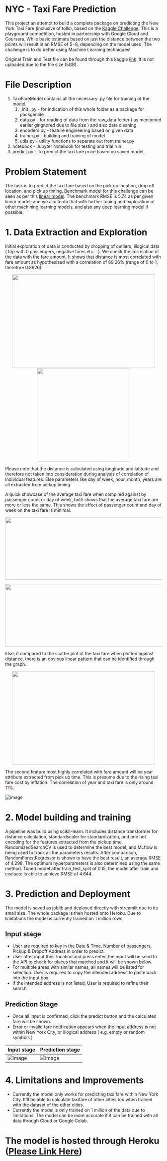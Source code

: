 # NYC - Taxi Fare Prediction 
This project an attempt to build a complete package on predicting the New York Taxi Fare (inclusive of tolls), based on the [Kaggle Challenge](https://www.kaggle.com/competitions/new-york-city-taxi-fare-prediction). This is a playground competition, hosted in partnership with Google Cloud and Coursera.
While basic estimate based on just the distance between the two points will result in an RMSE of $5-$8, depending on the model used. The challenge is to do better using Machine Learning techniques!

Original Train and Test file can be found through this kaggle [link](https://www.kaggle.com/competitions/new-york-city-taxi-fare-prediction/data). It is not uploaded due to the file size (5GB). 

# File Description
1. TaxiFareModel contains all the necessary .py file for training of the model. 
    1. \_init\_.py - for indication of this whole folder as a package for packgenlite
    2. data.py - for reading of data from the raw_data folder ( as mentioned earlier gitignored due to file size ) and also data cleaning.
    3. encoders.py - feature engineering based on given data
    4. trainer.py - building and training of model
    5. utils.py - utility functions to separate out from trainer.py   
2.  notebook - Jupyter Notebook for testing and trial run.
3.  predict.py - To predict the taxi fare price based on saved model.

# Problem Statement
The task is to predict the taxi fare based on the pick up location, drop off location, and pick up timing. Benchmark model for this challenge can be seen as per this [linear model](https://www.kaggle.com/code/dster/nyc-taxi-fare-starter-kernel-simple-linear-model/notebook). The benchmark RMSE is 5.74 as per given linear model, and we aim to do that with further tuning and exploration of other machining learning models, and also any deep learning model if possible.

# 1. Data Extraction and Exploration
Initial exploration of data is conducted by dropping of outliers, illogical data ( trip with 0 passengers, negative fares etc... ). We check the correlation of the data with the fare amount. It shows that distance is most correlated with fare amount as hypothesized with a correlation of 89.26% (range of 0 to 1, therefore 0.8926).

<p align="center">
  <img width="460" height="300" src="image/corr_fare-vs-feature.png"/><img height="300"  src="image/corr-value.png"/>
</p>

Please note that the distance is calculated using longitude and latitude and therefore not taken into consideration during analysis of correlation of individual features. Else parameters like day of week, hour, month, years are all extracted from pickup timing. 

A quick showcase of the average taxi fare when compiled against by passenger count or day of week, both shows that the average taxi fare are more or less the same. This shows the effect of passenger count and day of week on the taxi fare is minimal.

<p align="center">
  <img width="600" height="200" src="image/avg_fare-by-ppl.png"/>
</p>
<p align="center">
  <img width="600" height="200" src="image/fare-vs-dow.png"/>
</p>
Else, if compared to the scatter plot of the taxi fare when plotted against distance, there is an obvious linear pattern that can be identified through the graph.

<p align="center">
  <img width="460" height="300" src="image/fare-vs-dist.png">
</p>

The second feature most highly correlated with fare amount will be year attribute extracted from pick up time. This is presume due to the rising taxi fare cost by inflation. The correlation of year and taxi fare is only around 11%.

![image](image/fare-vs-year.png)

# 2. Model building and training
A pipeline was build using scikit-learn. It includes distance transformer for distance calculation, standardscaler for standardization, and one hot encoding for the features extracted from the pickup time.  
RandomizedSearchCV is used to determine the best model, and MLflow is being used to track all the parameters results. After comparison, RandomForestRegressor is shown to have the best result, an average RMSE of 4.298. The optimum hyperparameters is also determined using the same method. Tuned model after train_test_split of 0.15, the model after train and evaluate is able to achieve RMSE of 4.644. 

# 3. Prediction and Deployment
The model is saved as joblib and deployed directly with streamlit due to its small size. The whole package is then hosted onto Heroku. Due to limitations the model is currently trained on 1 million rows.

## Input stage
- User are required to key in the Date & Time, Number of passengers, Pickup & Dropoff Address in order to predict. 
- User after input their location and press enter, the input will be send to the API to check for places that matched and it will be shown below.
- For multiple areas with similar names, all names will be listed for selection. User is required to copy the intended address to paste back into the input box.
- If the intended address is not listed, User is required to refine their search.

## Prediction Stage
- Once all input is confirmed, click the predict button and the calculated fare will be shown.
- Error or invalid fare notification appears when the input address is not within New York City, or illogical address ( e.g. empty or random symbols )


|Input stage|Prediction stage|
|:---|:---|
|![image](image/webpage.png)|![image](image/webpage%20-%20predicted%20fare.png)|

# 4. Limitations and Improvements
- Currently the model only works for predicting taxi fare within New York City. It'll be able to calculate taxifare of other cities too when trained with the dataset of the other cities.
- Currently the model is only trained on 1 million of the data due to limitations. The model can be more accurate if it can be trained with all data through Cloud or Google Colab. 

# The model is hosted through Heroku ([Please Link Here](https://taxifare-yongsin91.herokuapp.com/))
